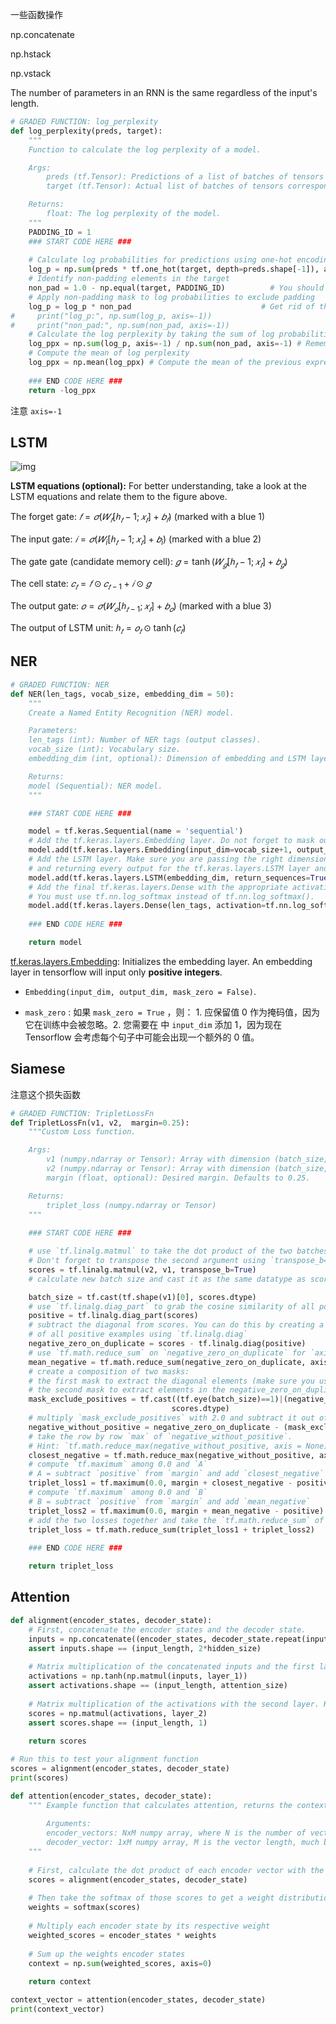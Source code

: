 一些函数操作

np.concatenate

np.hstack

np.vstack





The number of parameters in an RNN is the same regardless of the input's length. 



```python
# GRADED FUNCTION: log_perplexity
def log_perplexity(preds, target):
    """
    Function to calculate the log perplexity of a model.

    Args:
        preds (tf.Tensor): Predictions of a list of batches of tensors corresponding to lines of text.
        target (tf.Tensor): Actual list of batches of tensors corresponding to lines of text.

    Returns:
        float: The log perplexity of the model.
    """
    PADDING_ID = 1
    ### START CODE HERE ###
    
    # Calculate log probabilities for predictions using one-hot encoding
    log_p = np.sum(preds * tf.one_hot(target, depth=preds.shape[-1]), axis= -1) # HINT: tf.one_hot() should replace one of the Nones
    # Identify non-padding elements in the target
    non_pad = 1.0 - np.equal(target, PADDING_ID)          # You should check if the target equals to PADDING_ID
    # Apply non-padding mask to log probabilities to exclude padding
    log_p = log_p * non_pad                             # Get rid of the padding
#     print("log_p:", np.sum(log_p, axis=-1))
#     print("non_pad:", np.sum(non_pad, axis=-1))
    # Calculate the log perplexity by taking the sum of log probabilities and dividing by the sum of non-padding elements
    log_ppx = np.sum(log_p, axis=-1) / np.sum(non_pad, axis=-1) # Remember to set the axis properly when summing up
    # Compute the mean of log perplexity
    log_ppx = np.mean(log_ppx) # Compute the mean of the previous expression
        
    ### END CODE HERE ###
    return -log_ppx
```

注意 `axis=-1`

## LSTM

![img](https://d3c33hcgiwev3.cloudfront.net/imageAssetProxy.v1/9Ipus-N9SEOBQ0EPNElN-Q_9d5fab4afb4a4a7bbc94b4a7b38426e1_286911293-bfea5256-0bba-49b7-8b50-ab84b45406c3.png?expiry=1718236800000&hmac=V7kWe63lAXFg4SUCbwbEVqYlXJhcA7t75cDg_sFKK34)

**LSTM equations (optional):** For better understanding, take a look at the LSTM equations and relate them to the figure above.

The forget gate: $𝑓=𝜎(𝑊_𝑓[ℎ_𝑡−1;𝑥_𝑡]+𝑏_𝑓)$ (marked with a blue 1)

The input gate: $𝑖=𝜎(𝑊_i[ℎ_𝑡−1;𝑥_𝑡]+𝑏_i)$ (marked with a blue 2)

The gate gate (candidate memory cell): $𝑔=\tanh⁡(𝑊_𝑔[ℎ_𝑡−1;𝑥_𝑡]+𝑏_𝑔)$

The cell state:  $𝑐_𝑡=𝑓⊙𝑐_{𝑡−1}+𝑖⊙𝑔$

The output gate: $𝑜=𝜎(𝑊_𝑜[ℎ_{𝑡−1};𝑥_𝑡]+𝑏_𝑜)$ (marked with a blue 3)

The output of LSTM unit:  $ℎ_𝑡=𝑜_𝑡⊙ \tanh (𝑐_𝑡)$

## NER

```python
# GRADED FUNCTION: NER
def NER(len_tags, vocab_size, embedding_dim = 50):
    """
    Create a Named Entity Recognition (NER) model.

    Parameters:
    len_tags (int): Number of NER tags (output classes).
    vocab_size (int): Vocabulary size.
    embedding_dim (int, optional): Dimension of embedding and LSTM layers (default is 50).

    Returns:
    model (Sequential): NER model.
    """

    ### START CODE HERE ### 

    model = tf.keras.Sequential(name = 'sequential') 
    # Add the tf.keras.layers.Embedding layer. Do not forget to mask out the zeros!
    model.add(tf.keras.layers.Embedding(input_dim=vocab_size+1, output_dim=embedding_dim, mask_zero=True))
    # Add the LSTM layer. Make sure you are passing the right dimension (defined in the docstring above) 
    # and returning every output for the tf.keras.layers.LSTM layer and not the very last one.
    model.add(tf.keras.layers.LSTM(embedding_dim, return_sequences=True))
    # Add the final tf.keras.layers.Dense with the appropriate activation function. Remember you must pass the activation function itself ant not its call!
    # You must use tf.nn.log_softmax instead of tf.nn.log_softmax().
    model.add(tf.keras.layers.Dense(len_tags, activation=tf.nn.log_softmax))
    
    ### END CODE HERE ### 

    return model
```

[tf.keras.layers.Embedding](https://www.tensorflow.org/api_docs/python/tf/keras/layers/Embedding): Initializes the embedding layer. An embedding layer in tensorflow will input only **positive integers**.

- `Embedding(input_dim, output_dim, mask_zero = False)`.

- `mask_zero` : 如果 `mask_zero = True` ，则： 1. 应保留值 0 作为掩码值，因为它在训练中会被忽略。2. 您需要在 中 `input_dim` 添加 1，因为现在 Tensorflow 会考虑每个句子中可能会出现一个额外的 0 值。

## Siamese

注意这个损失函数

```python
# GRADED FUNCTION: TripletLossFn
def TripletLossFn(v1, v2,  margin=0.25):
    """Custom Loss function.

    Args:
        v1 (numpy.ndarray or Tensor): Array with dimension (batch_size, model_dimension) associated to Q1.
        v2 (numpy.ndarray or Tensor): Array with dimension (batch_size, model_dimension) associated to Q2.
        margin (float, optional): Desired margin. Defaults to 0.25.

    Returns:
        triplet_loss (numpy.ndarray or Tensor)
    """
   
    ### START CODE HERE ###

    # use `tf.linalg.matmul` to take the dot product of the two batches. 
    # Don't forget to transpose the second argument using `transpose_b=True`
    scores = tf.linalg.matmul(v2, v1, transpose_b=True)
    # calculate new batch size and cast it as the same datatype as scores. 

    batch_size = tf.cast(tf.shape(v1)[0], scores.dtype) 
    # use `tf.linalg.diag_part` to grab the cosine similarity of all positive examples
    positive = tf.linalg.diag_part(scores)
    # subtract the diagonal from scores. You can do this by creating a diagonal matrix with the values 
    # of all positive examples using `tf.linalg.diag`
    negative_zero_on_duplicate = scores - tf.linalg.diag(positive)
    # use `tf.math.reduce_sum` on `negative_zero_on_duplicate` for `axis=1` and divide it by `(batch_size - 1)`
    mean_negative = tf.math.reduce_sum(negative_zero_on_duplicate, axis=1) / (batch_size - 1)
    # create a composition of two masks: 
    # the first mask to extract the diagonal elements (make sure you use the variable batch_size here), 
    # the second mask to extract elements in the negative_zero_on_duplicate matrix that are larger than the elements in the diagonal 
    mask_exclude_positives = tf.cast((tf.eye(batch_size)==1)|(negative_zero_on_duplicate > tf.expand_dims(positive,1)),
                                    scores.dtype)
    # multiply `mask_exclude_positives` with 2.0 and subtract it out of `negative_zero_on_duplicate`
    negative_without_positive = negative_zero_on_duplicate - (mask_exclude_positives * 2.0)
    # take the row by row `max` of `negative_without_positive`. 
    # Hint: `tf.math.reduce_max(negative_without_positive, axis = None)`
    closest_negative = tf.math.reduce_max(negative_without_positive, axis=1)
    # compute `tf.maximum` among 0.0 and `A`
    # A = subtract `positive` from `margin` and add `closest_negative` 
    triplet_loss1 = tf.maximum(0.0, margin + closest_negative - positive)
    # compute `tf.maximum` among 0.0 and `B`
    # B = subtract `positive` from `margin` and add `mean_negative` 
    triplet_loss2 = tf.maximum(0.0, margin + mean_negative - positive)
    # add the two losses together and take the `tf.math.reduce_sum` of it
    triplet_loss = tf.math.reduce_sum(triplet_loss1 + triplet_loss2)
    
    ### END CODE HERE ###

    return triplet_loss
```

## Attention

```python
def alignment(encoder_states, decoder_state):
    # First, concatenate the encoder states and the decoder state.
    inputs = np.concatenate((encoder_states, decoder_state.repeat(input_length, axis=0)), axis=1)
    assert inputs.shape == (input_length, 2*hidden_size)
    
    # Matrix multiplication of the concatenated inputs and the first layer, with tanh activation
    activations = np.tanh(np.matmul(inputs, layer_1))
    assert activations.shape == (input_length, attention_size)
    
    # Matrix multiplication of the activations with the second layer. Remember that you don't need tanh here
    scores = np.matmul(activations, layer_2)
    assert scores.shape == (input_length, 1)
    
    return scores

# Run this to test your alignment function
scores = alignment(encoder_states, decoder_state)
print(scores)

def attention(encoder_states, decoder_state):
    """ Example function that calculates attention, returns the context vector 
    
        Arguments:
        encoder_vectors: NxM numpy array, where N is the number of vectors and M is the vector length
        decoder_vector: 1xM numpy array, M is the vector length, much be the same M as encoder_vectors
    """ 
    
    # First, calculate the dot product of each encoder vector with the decoder vector
    scores = alignment(encoder_states, decoder_state)
    
    # Then take the softmax of those scores to get a weight distribution
    weights = softmax(scores)
    
    # Multiply each encoder state by its respective weight
    weighted_scores = encoder_states * weights
    
    # Sum up the weights encoder states
    context = np.sum(weighted_scores, axis=0)
    
    return context

context_vector = attention(encoder_states, decoder_state)
print(context_vector)
```


